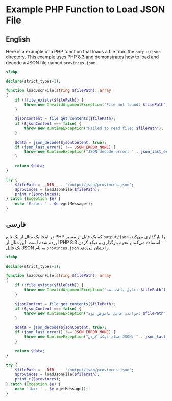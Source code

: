 # Example PHP Function to Load JSON File

## English

Here is a example of a PHP function that loads a file from the `output/json` directory. This example uses PHP 8.3 and demonstrates how to load and decode a JSON file named `provinces.json`.

```php
<?php

declare(strict_types=1);

function loadJsonFile(string $filePath): array
{
    if (!file_exists($filePath)) {
        throw new InvalidArgumentException("File not found: $filePath");
    }

    $jsonContent = file_get_contents($filePath);
    if ($jsonContent === false) {
        throw new RuntimeException("Failed to read file: $filePath");
    }

    $data = json_decode($jsonContent, true);
    if (json_last_error() !== JSON_ERROR_NONE) {
        throw new RuntimeException("JSON decode error: " . json_last_error_msg());
    }

    return $data;
}

try {
    $filePath = __DIR__ . '/output/json/provinces.json';
    $provinces = loadJsonFile($filePath);
    print_r($provinces);
} catch (Exception $e) {
    echo 'Error: ' . $e->getMessage();
}
```

## فارسی

در اینجا یک مثال از یک تابع PHP که یک فایل از مسیر `output/json` را بارگذاری می‌کند، آورده شده است. این مثال از PHP 8.3 استفاده می‌کند و نحوه بارگذاری و دیکد کردن یک فایل JSON به نام `provinces.json` را نشان می‌دهد.

```php
<?php

declare(strict_types=1);

function loadJsonFile(string $filePath): array
{
    if (!file_exists($filePath)) {
        throw new InvalidArgumentException("فایل یافت نشد: $filePath");
    }

    $jsonContent = file_get_contents($filePath);
    if ($jsonContent === false) {
        throw new RuntimeException("خواندن فایل ناموفق بود: $filePath");
    }

    $data = json_decode($jsonContent, true);
    if (json_last_error() !== JSON_ERROR_NONE) {
        throw new RuntimeException("خطای دیکد کردن JSON: " . json_last_error_msg());
    }

    return $data;
}

try {
    $filePath = __DIR__ . '/output/json/provinces.json';
    $provinces = loadJsonFile($filePath);
    print_r($provinces);
} catch (Exception $e) {
    echo 'خطا: ' . $e->getMessage();
}
```
